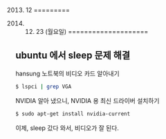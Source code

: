 2013. 12
=========

2013. 12. 23 (월요일)
====================

ubuntu 에서 sleep 문제 해결
-----------
hansung 노트북의 비디오 카드 알아내기
```sh
$ lspci | grep VGA
```
NVIDIA 알아 냈으니, NVIDIA 용 최신 드라이버 설치하기
```sh
$ sudo apt-get install nvidia-current
```
이제, sleep 갔다 와서, 비디오가 잘 된다.